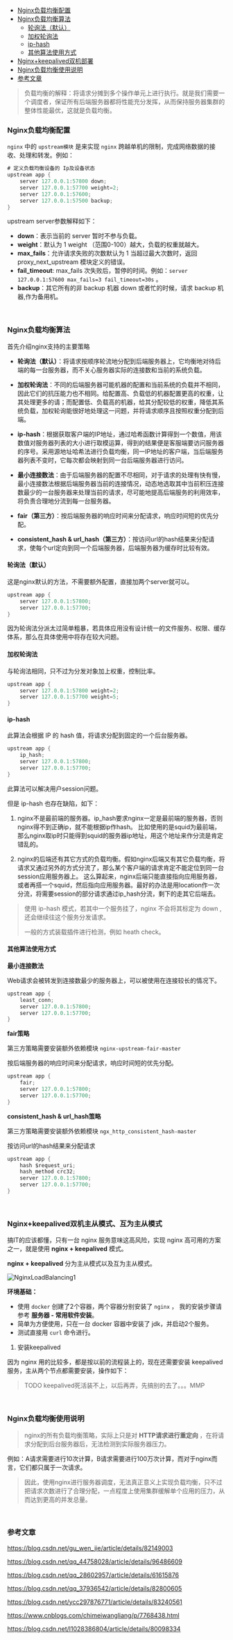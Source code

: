 <div class="catalog">

- [Nginx负载均衡配置](#t1)
- [Nginx负载均衡算法](#t2)
    - [轮询法（默认）](#t21)
    - [加权轮询法](#t22)
    - [ip-hash](#t23)
    - [其他算法使用方式](#t24)
- [Nginx+keepalived双机部署](#t3)
- [Nginx负载均衡使用说明](#t4)
- [参考文章](#te)

</div>

> 负载均衡的解释：将请求分摊到多个操作单元上进行执行。就是我们需要一个调度者，保证所有后端服务器都将性能充分发挥，从而保持服务器集群的整体性能最优，这就是负载均衡。

### <span id="t1">Nginx负载均衡配置</span>

`nginx` 中的 `upstream模块` 是来实现 `nginx` 跨越单机的限制，完成网络数据的接收、处理和转发。例如：
```java
# 定义负载均衡设备的 Ip及设备状态 
upstream app {
    server 127.0.0.1:57800 down;
    server 127.0.0.1:57700 weight=2;
    server 127.0.0.1:57600;
    server 127.0.0.1:57500 backup;
}
```

upstream server参数解释如下：

- **down**：表示当前的 server 暂时不参与负载。
- **weight**：默认为 1 weight （范围0-100）越大，负载的权重就越大。
- **max_fails**：允许请求失败的次数默认为 1 当超过最大次数时，返回 proxy_next_upstream 模块定义的错误。
- **fail_timeout**: max_fails 次失败后，暂停的时间。例如：`server 127.0.0.1:57600 max_fails=3 fail_timeout=30s` 。
- **backup**：其它所有的非 backup 机器 down 或者忙的时候，请求 backup 机器,作为备用机。

<br>

### <span id="t2">Nginx负载均衡算法</span>

首先介绍nginx支持的主要策略

- **轮询法（默认）**：将请求按顺序轮流地分配到后端服务器上，它均衡地对待后端的每一台服务器，而不关心服务器实际的连接数和当前的系统负载。

- **加权轮询法**：不同的后端服务器可能机器的配置和当前系统的负载并不相同，因此它们的抗压能力也不相同。给配置高、负载低的机器配置更高的权重，让其处理更多的请；而配置低、负载高的机器，给其分配较低的权重，降低其系统负载，加权轮询能很好地处理这一问题，并将请求顺序且按照权重分配到后端。

- **ip-hash**：根据获取客户端的IP地址，通过哈希函数计算得到一个数值，用该数值对服务器列表的大小进行取模运算，得到的结果便是客服端要访问服务器的序号。采用源地址哈希法进行负载均衡，同一IP地址的客户端，当后端服务器列表不变时，它每次都会映射到同一台后端服务器进行访问。

- **最小连接数法**：由于后端服务器的配置不尽相同，对于请求的处理有快有慢，最小连接数法根据后端服务器当前的连接情况，动态地选取其中当前积压连接数最少的一台服务器来处理当前的请求，尽可能地提高后端服务的利用效率，将负责合理地分流到每一台服务器。

- **fair（第三方）**：按后端服务器的响应时间来分配请求，响应时间短的优先分配。  

- **consistent_hash & url_hash（第三方）**：按访问url的hash结果来分配请求，使每个url定向到同一个后端服务器，后端服务器为缓存时比较有效。


#### <span id="t21">轮询法（默认）</span>

这是nginx默认的方法，不需要额外配置，直接加两个server就可以。
```java
upstream app {
    server 127.0.0.1:57800;
    server 127.0.0.1:57700;
}
```

因为轮询法分派太过简单粗暴，若具体应用没有设计统一的文件服务、权限、缓存体系，那么在具体使用中将存在较大问题。

#### <span id="t22">加权轮询法</span>

与轮询法相同，只不过为分发对象加上权重，控制比率。
```java
upstream app {
    server 127.0.0.1:57800 weight=2;
    server 127.0.0.1:57700 weight=5;
}
```


#### <span id="t23">ip-hash</span>

此算法会根据 IP 的 hash 值，将请求分配到固定的一个后台服务器。
```java
upstream app {
    ip_hash; 
    server 127.0.0.1:57800;
    server 127.0.0.1:57700;
}
```

此算法可以解决用户session问题。

但是 ip-hash 也存在缺陷，如下：

1. nginx不是最前端的服务器。ip_hash要求nginx一定是最前端的服务器，否则nginx得不到正确ip，就不能根据ip作hash。
比如使用的是squid为最前端，那么nginx取ip时只能得到squid的服务器ip地址，用这个地址来作分流是肯定错乱的。

2. nginx的后端还有其它方式的负载均衡。假如nginx后端又有其它负载均衡，将请求又通过另外的方式分流了，那么某个客户端的请求肯定不能定位到同一台session应用服务器上。
这么算起来，nginx后端只能直接指向应用服务器，或者再搭一个squid，然后指向应用服务器。最好的办法是用location作一次分流，将需要session的部分请求通过ip_hash分流，剩下的走其它后端去。


> 使用 ip-hash 模式，若其中一个服务挂了，nginx 不会将其标定为 down ,还会继续往这个服务分发请求。
>
> 一般的方式装载插件进行检测，例如 heath check。


#### <span id="t24">其他算法使用方式</span>

**最小连接数法**

Web请求会被转发到连接数最少的服务器上，可以被使用在连接较长的情况下。
```java
upstream app {
    least_conn; 
    server 127.0.0.1:57800;
    server 127.0.0.1:57700;
}
```

**fair策略**

第三方策略需要安装额外依赖模块 `nginx-upstream-fair-master`

按后端服务器的响应时间来分配请求，响应时间短的优先分配。
```java
upstream app {
    fair; 
    server 127.0.0.1:57800;
    server 127.0.0.1:57700;
}
```

**consistent_hash & url_hash策略**

第三方策略需要安装额外依赖模块 `ngx_http_consistent_hash-master`

按访问url的hash结果来分配请求
```java
upstream app {
    hash $request_uri;
    hash_method crc32;
    server 127.0.0.1:57800;
    server 127.0.0.1:57700;
}
```

<br>

### <span id="t3">Nginx+keepalived双机主从模式、互为主从模式</span>

搞IT的应该都懂，只有一台 nginx 服务意味这高风险，实现 nginx 高可用的方案之一，就是使用 **nginx + keepalived** 模式。

**nginx + keepalived** 分为主从模式以及互为主从模式。

![NginxLoadBalancing1](https://gitee.com/pic_bed_of_shiva/picture/raw/master/images/NginxLoadBalancing1.png)


**环境基础：**

- 使用 `docker` 创建了2个容器，两个容器分别安装了 `nginx` ， 我的安装步骤请参考 **服务器 - 常用软件安装**。
- 简单为方便使用，只在一台 docker 容器中安装了 jdk，并启动2个服务。
- 测试直接用 `curl` 命令进行。

1. 安装keepalived

因为 nginx 用的比较多，都是按以前的流程装上的，现在还需要安装 keepalived 服务，主从两个节点都需要安装，操作如下：


> TODO keepalived死活装不上，以后再弄，先搞别的去了。。。MMP





<br>


### <span id="t4">Nginx负载均衡使用说明</span>

> nginx的所有负载均衡策略，实际上只是对 **HTTP请求进行重定向** ，在将请求分配到后台服务器后，无法检测到实际服务器压力。

例如：A请求需要进行10次计算，B请求需要进行100万次计算，而对于nginx而言，它们都只属于一次请求。

> 因此，使用nginx进行服务器调度，无法真正意义上实现负载均衡，只不过把请求次数进行了合理分配，一点程度上使用集群缓解单个应用的压力，从而达到更高的并发总量。

<br>

### <span id="te">参考文章</span>

<a href="https://blog.csdn.net/gu_wen_jie/article/details/82149003" target="_blank">https://blog.csdn.net/gu_wen_jie/article/details/82149003</a>

<a href="https://blog.csdn.net/qq_44758028/article/details/96486609" target="_blank">https://blog.csdn.net/qq_44758028/article/details/96486609</a>

<a href="https://blog.csdn.net/qq_28602957/article/details/61615876" target="_blank">https://blog.csdn.net/qq_28602957/article/details/61615876</a>

<a href="https://blog.csdn.net/qq_37936542/article/details/82800605" target="_blank">https://blog.csdn.net/qq_37936542/article/details/82800605</a>

<a href="https://blog.csdn.net/ycc297876771/article/details/83240561" target="_blank">https://blog.csdn.net/ycc297876771/article/details/83240561</a>

<a href="https://www.cnblogs.com/chimeiwangliang/p/7768438.html" target="_blank">https://www.cnblogs.com/chimeiwangliang/p/7768438.html</a>

<a href="https://blog.csdn.net/l1028386804/article/details/80098334" target="_blank">https://blog.csdn.net/l1028386804/article/details/80098334</a>

